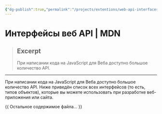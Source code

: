 ```yaml
---
{"dg-publish":true,"permalink":"/projects/extentions/web-api-interfaces/"}
---
```



# Интерфейсы веб API | MDN

> ## Excerpt
> При написании кода на JavaScript для Веба доступно большое количество API.

---
При написании кода на JavaScript для Веба доступно большое количество API. Ниже приведён список всех интерфейсов (то есть, типов объектов), которые вы можете использовать при разработке веб-приложения или сайта.

{{ Остальное содержимое файла... }} 